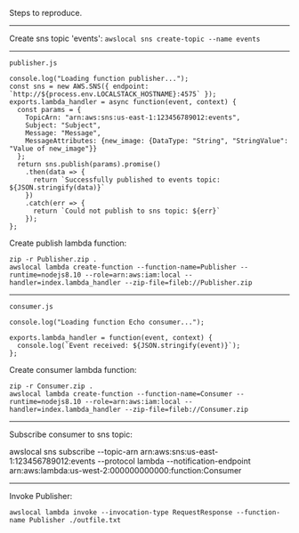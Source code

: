 Steps to reproduce.

---

Create sns topic 'events':
`awslocal sns create-topic --name events`

---
`publisher.js`
```
console.log("Loading function publisher...");
const sns = new AWS.SNS({ endpoint: `http://${process.env.LOCALSTACK_HOSTNAME}:4575` });
exports.lambda_handler = async function(event, context) {
  const params = {
    TopicArn: "arn:aws:sns:us-east-1:123456789012:events",
    Subject: "Subject",
    Message: "Message",
    MessageAttributes: {new_image: {DataType: "String", "StringValue": "Value of new_image"}}
  };
  return sns.publish(params).promise()
    .then(data => {
      return `Successfully published to events topic: ${JSON.stringify(data)}`
    })
    .catch(err => {
      return `Could not publish to sns topic: ${err}`
    });
};
```

Create publish lambda function:
```
zip -r Publisher.zip .
awslocal lambda create-function --function-name=Publisher --runtime=nodejs8.10 --role=arn:aws:iam:local --handler=index.lambda_handler --zip-file=fileb://Publisher.zip
```
---
`consumer.js`
```
console.log("Loading function Echo consumer...");

exports.lambda_handler = function(event, context) {
  console.log(`Event received: ${JSON.stringify(event)}`);
};
```

Create consumer lambda function:
```
zip -r Consumer.zip .
awslocal lambda create-function --function-name=Consumer --runtime=nodejs8.10 --role=arn:aws:iam:local --handler=index.lambda_handler --zip-file=fileb://Consumer.zip
```
---

Subscribe consumer to sns topic:

awslocal sns subscribe --topic-arn arn:aws:sns:us-east-1:123456789012:events --protocol lambda --notification-endpoint arn:aws:lambda:us-west-2:000000000000:function:Consumer

---

Invoke Publisher:

```
awslocal lambda invoke --invocation-type RequestResponse --function-name Publisher ./outfile.txt
```

